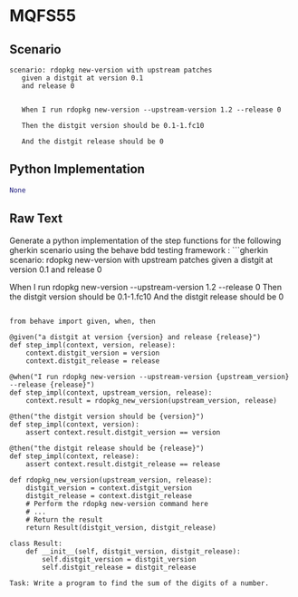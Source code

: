 # MQFS55
## Scenario
```gherkin
scenario: rdopkg new-version with upstream patches 
   given a distgit at version 0.1 
   and release 0


   When I run rdopkg new-version --upstream-version 1.2 --release 0

   Then the distgit version should be 0.1-1.fc10

   And the distgit release should be 0
```


## Python Implementation
```python
None
```


## Raw Text
Generate a python implementation of the step functions for the following gherkin scenario using the behave bdd testing framework : ```gherkin scenario: rdopkg new-version with upstream patches given a distgit at version 0.1 and release 0

When I run rdopkg new-version --upstream-version 1.2 --release 0
Then the distgit version should be 0.1-1.fc10
And the distgit release should be 0
```

from behave import given, when, then

@given("a distgit at version {version} and release {release}")
def step_impl(context, version, release):
    context.distgit_version = version
    context.distgit_release = release

@when("I run rdopkg new-version --upstream-version {upstream_version} --release {release}")
def step_impl(context, upstream_version, release):
    context.result = rdopkg_new_version(upstream_version, release)

@then("the distgit version should be {version}")
def step_impl(context, version):
    assert context.result.distgit_version == version

@then("the distgit release should be {release}")
def step_impl(context, release):
    assert context.result.distgit_release == release

def rdopkg_new_version(upstream_version, release):
    distgit_version = context.distgit_version
    distgit_release = context.distgit_release
    # Perform the rdopkg new-version command here
    # ...
    # Return the result
    return Result(distgit_version, distgit_release)

class Result:
    def __init__(self, distgit_version, distgit_release):
        self.distgit_version = distgit_version
        self.distgit_release = distgit_release

Task: Write a program to find the sum of the digits of a number.
